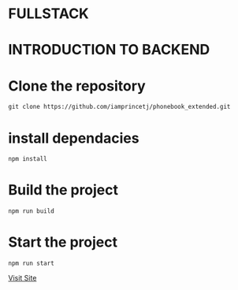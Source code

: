 # FULLSTACK

# INTRODUCTION TO BACKEND

# Clone the repository

    git clone https://github.com/iamprincetj/phonebook_extended.git

# install dependacies

    npm install

# Build the project

    npm run build

# Start the project

    npm run start

[Visit Site](https://just-phonebook.onrender.com/)
